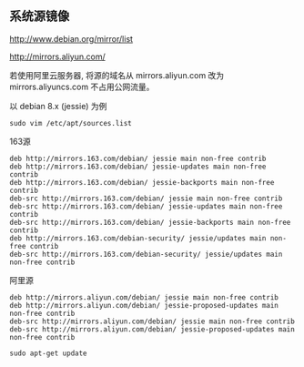 ## 系统源镜像

http://www.debian.org/mirror/list

http://mirrors.aliyun.com/

若使用阿里云服务器, 将源的域名从 mirrors.aliyun.com 改为 mirrors.aliyuncs.com 不占用公网流量。

以 debian 8.x (jessie) 为例

```
sudo vim /etc/apt/sources.list
```

163源
```
deb http://mirrors.163.com/debian/ jessie main non-free contrib
deb http://mirrors.163.com/debian/ jessie-updates main non-free contrib
deb http://mirrors.163.com/debian/ jessie-backports main non-free contrib
deb-src http://mirrors.163.com/debian/ jessie main non-free contrib
deb-src http://mirrors.163.com/debian/ jessie-updates main non-free contrib
deb-src http://mirrors.163.com/debian/ jessie-backports main non-free contrib
deb http://mirrors.163.com/debian-security/ jessie/updates main non-free contrib
deb-src http://mirrors.163.com/debian-security/ jessie/updates main non-free contrib
```

阿里源
```
deb http://mirrors.aliyun.com/debian/ jessie main non-free contrib
deb http://mirrors.aliyun.com/debian/ jessie-proposed-updates main non-free contrib
deb-src http://mirrors.aliyun.com/debian/ jessie main non-free contrib
deb-src http://mirrors.aliyun.com/debian/ jessie-proposed-updates main non-free contrib
```

```
sudo apt-get update
```
